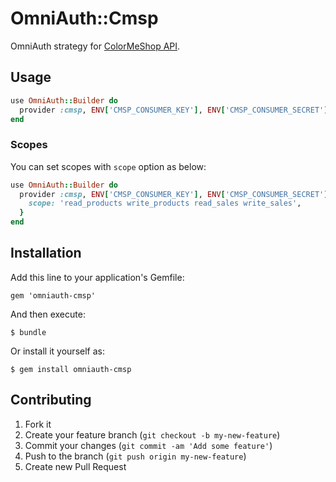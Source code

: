 # OmniAuth::Cmsp

OmniAuth strategy for [ColorMeShop API](http://shop-pro.jp/?mode=api).

## Usage

```ruby
use OmniAuth::Builder do
  provider :cmsp, ENV['CMSP_CONSUMER_KEY'], ENV['CMSP_CONSUMER_SECRET']
end
```

### Scopes

You can set scopes with `scope` option as below:

```ruby
use OmniAuth::Builder do
  provider :cmsp, ENV['CMSP_CONSUMER_KEY'], ENV['CMSP_CONSUMER_SECRET'], {
    scope: 'read_products write_products read_sales write_sales',
  }
end
```

## Installation

Add this line to your application's Gemfile:

    gem 'omniauth-cmsp'

And then execute:

    $ bundle

Or install it yourself as:

    $ gem install omniauth-cmsp

## Contributing

1. Fork it
2. Create your feature branch (`git checkout -b my-new-feature`)
3. Commit your changes (`git commit -am 'Add some feature'`)
4. Push to the branch (`git push origin my-new-feature`)
5. Create new Pull Request
